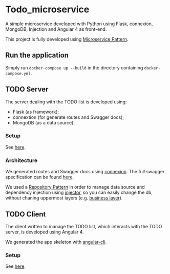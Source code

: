 # Todo_microservice
A simple microservice developed with Python using Flask, connexion, MongoDB, Injection and Angular 4 as front-end.

This project is fully developed using [Microservice Pattern](http://microservices.io/patterns/microservices.html). 

## Run the application

Simply run `docker-compose up --build` in the directory containing `docker-compose.yml`.

## TODO Server

The server dealing with the TODO list is developed using:
- Flask (as framework);
- connextion (for generate routes and Swagger docs);
- MongoDB (as a data source).

### Setup

See [here](https://github.com/dariodip/Todo_microservice/blob/master/todo-server/README.md).

### Architecture

We generated routes and Swagger docs using [connexion](https://github.com/zalando/connexion). The full swagger specification can be found [here](https://github.com/dariodip/Todo_microservice/blob/master/todo-server/swagger/todo.yaml).

We used a [Repository Pattern](https://msdn.microsoft.com/en-us/library/ff649690.aspx) in order to manage data source and dependency injection using [injector](https://pypi.python.org/pypi/injector/0.12.1), so you can
easily change the db, without chaning uppermost layers (e.g. [business layer](https://github.com/dariodip/Todo_microservice/blob/master/todo-server/api/todo.py)).

## TODO Client

The client written to manage the TODO list, which interacts with the TODO server, is developed using Angular 4.

We generated the app skeleton with [angular-cli](https://github.com/angular/angular-cli). 

### Setup

See [here](https://github.com/dariodip/Todo_microservice/blob/master/angular-client/README.md).
